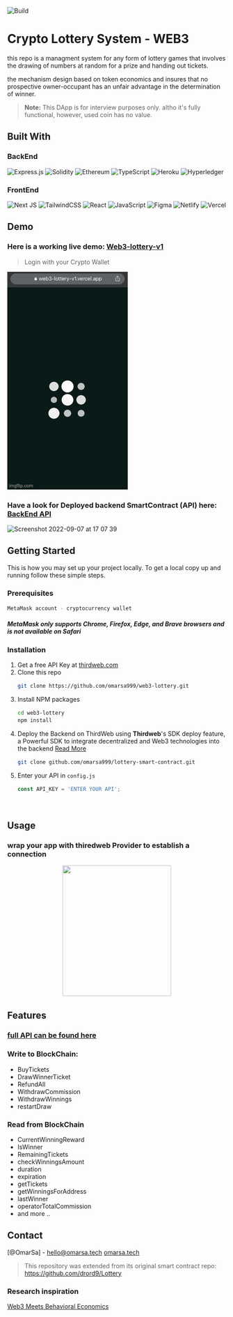 
![Build](https://img.shields.io/netlify/b6893e85-38e5-4248-8041-b99d9124f0e7?style=for-the-badge)

# Crypto Lottery System - WEB3
this repo is a managment system for any form of lottery games that involves the drawing of numbers at random for a prize and handing out tickets.

the mechanism design based on token economics and insures that no prospective owner-occupant has an unfair advantage in the determination of winner.


> **Note:** This DApp is for interview purposes only. altho it's fully functional, however, used coin has no value.


## Built With 
### BackEnd
![Express.js](https://img.shields.io/badge/express.js-%23404d59.svg?style=for-the-badge&logo=express&logoColor=%2361DAFB)
![Solidity](https://img.shields.io/badge/Solidity-%23363636.svg?style=for-the-badge&logo=solidity&logoColor=white)
![Ethereum](https://img.shields.io/badge/Ethereum-3C3C3D?style=for-the-badge&logo=Ethereum&logoColor=white)
![TypeScript](https://img.shields.io/badge/typescript-%23007ACC.svg?style=for-the-badge&logo=typescript&logoColor=white)
![Heroku](https://img.shields.io/badge/heroku-%23430098.svg?style=for-the-badge&logo=heroku&logoColor=white)
![Hyperledger](https://img.shields.io/badge/hyperledger-2F3134?style=for-the-badge&logo=hyperledger&logoColor=white)

### FrontEnd
![Next JS](https://img.shields.io/badge/Next-black?style=for-the-badge&logo=next.js&logoColor=white)
![TailwindCSS](https://img.shields.io/badge/tailwindcss-%2338B2AC.svg?style=for-the-badge&logo=tailwind-css&logoColor=white)
![React](https://img.shields.io/badge/react-%2320232a.svg?style=for-the-badge&logo=react&logoColor=%2361DAFB)
![JavaScript](https://img.shields.io/badge/javascript-%23323330.svg?style=for-the-badge&logo=javascript&logoColor=%23F7DF1E)
![Figma](https://img.shields.io/badge/figma-%23F24E1E.svg?style=for-the-badge&logo=figma&logoColor=white)
![Netlify](https://img.shields.io/badge/netlify-%23000000.svg?style=for-the-badge&logo=netlify&logoColor=#00C7B7)
![Vercel](https://img.shields.io/badge/vercel-%23000000.svg?style=for-the-badge&logo=vercel&logoColor=white)

## Demo

### Here is a working live demo: [Web3-lottery-v1](http://web3-lottery-v1.vercel.app)
> Login with your Crypto Wallet

![Screenshot](resourses/6szy70.gif)


### Have a look for Deployed backend SmartContract (API) here: [BackEnd API](https://thirdweb.com/0x741179Acd84FeDEb7315a8ce4149f5cEF914185c/Lottery)

<img width="396" alt="Screenshot 2022-09-07 at 17 07 39" src="https://user-images.githubusercontent.com/72961940/190141725-d656cf94-6d5f-4fa9-9dff-e4d75dbb6b89.png">



<!-- GETTING STARTED -->
## Getting Started

This is how you may set up your project locally.
To get a local copy up and running follow these simple steps.

### Prerequisites
  ```sh
  MetaMask account - cryptocurrency wallet 
  ```
  ##### MetaMask only supports Chrome, Firefox, Edge, and Brave browsers and is not available on Safari
  
  
### Installation


1. Get a free API Key at [thirdweb.com](thirdweb.com)
2. Clone this repo
   ```sh
   git clone https://github.com/omarsa999/web3-lottery.git
   
   ```
3. Install NPM packages
   ```sh
   cd web3-lottery
   npm install
   ```
4. Deploy the Backend on ThirdWeb
using **Thirdweb**'s SDK deploy feature, a Powerful SDK to integrate decentralized and Web3 technologies into the backend [Read More](https://portal.thirdweb.com/)
   ```sh
   git clone github.com/omarsa999/lottery-smart-contract.git
   ```
5. Enter your API in `config.js`
   ```js
   const API_KEY = 'ENTER YOUR API';
  
  
## Usage
### wrap your app with thiredweb Provider to establish a connection 

<p align="center">
<img src="https://user-images.githubusercontent.com/72961940/189704641-00fdc1b0-e713-46b1-8db7-2b7ec68a46a0.png" width="250" height="300" />
</p>


## Features

### [full API can be found here](https://thirdweb.com/0x741179Acd84FeDEb7315a8ce4149f5cEF914185c/Lottery)

### Write to BlockChain:
* BuyTickets
* DrawWinnerTicket
* RefundAll
* WithdrawCommission
* WithdrawWinnings
* restartDraw

### Read from BlockChain
* CurrentWinningReward
* IsWinner
* RemainingTickets
* checkWinningsAmount
* duration
* expiration
* getTickets
* getWinningsForAddress
* lastWinner
* operatorTotalCommission
* and more ..



<!-- CONTACT -->
## Contact

[@OmarSa] - hello@omarsa.tech
[omarsa.tech](Omarsa.tech)


> This repository was extended from its original smart contract repo: https://github.com/drord9/Lottery

### Research inspiration
[Web3 Meets Behavioral Economics](https://arxiv.org/abs/2206.03664)

[Next.js]: https://img.shields.io/badge/solidity-000000?style=for-the-badge&logo=solidity&logoColor=white
[Next-url]: https://nextjs.org/

